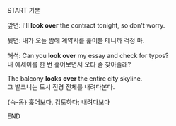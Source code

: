 START
기본

앞면:
I'll **look over** the contract tonight, so don't worry.

뒷면:
내가 오늘 밤에 계약서를 훑어볼 테니까 걱정 마.

해석:
Can you **look over** my essay and check for typos?  
내 에세이를 한 번 훑어보면서 오타 좀 찾아줄래?

The balcony **looks over** the entire city skyline.  
그 발코니는 도시 전경 전체를 내려다본다.

{숙-동} 훑어보다, 검토하다; 내려다보다
<!--ID: 1749293616254-->
END